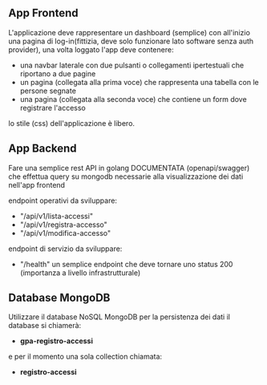 ## App Frontend

L'applicazione deve rappresentare un dashboard (semplice) con all'inizio una pagina di log-in(fittizia, deve solo funzionare lato software senza auth provider), una volta loggato l'app deve contenere:

- una navbar laterale con due pulsanti o collegamenti ipertestuali che riportano a due pagine
- un pagina (collegata alla prima voce) che rappresenta una tabella con le persone segnate
- una pagina (collegata alla seconda voce) che contiene un form dove registrare l'accesso

lo stile (css) dell'applicazione è libero.

## App Backend

Fare una semplice rest API in golang DOCUMENTATA (openapi/swagger) che effettua query su mongodb necessarie alla visualizzazione dei dati nell'app frontend

endpoint operativi da sviluppare:

- "/api/v1/lista-accessi"
- "/api/v1/registra-accesso"
- "/api/v1/modifica-accesso"

endpoint di servizio da sviluppare:

- "/health" un semplice endpoint che deve tornare uno status 200 (importanza a livello infrastrutturale)

## Database MongoDB

Utilizzare il database NoSQL MongoDB per la persistenza dei dati
il database si chiamerà:

- **gpa-registro-accessi**

e per il momento una sola collection chiamata:

- **registro-accessi**